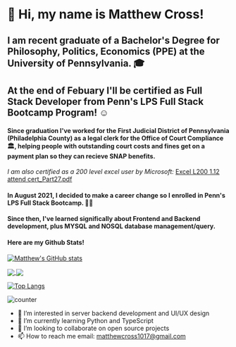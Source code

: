 # 👋 Hi, my name is Matthew Cross! 
## I am recent graduate of a Bachelor's Degree for Philosophy, Politics, Economics (PPE) at the University of Pennsylvania. 🎓
## At the end of Febuary I'll be certified as Full Stack Developer from Penn's LPS Full Stack Bootcamp Program! ☺

#### Since graduation I've worked for the First Judicial District of Pennsylvania (Philadelphia County) as a legal clerk for the Office of Court Compliance 🏛️, helping people with outstanding court costs and fines get on a payment plan so they can recieve SNAP benefits. 
*I am also certified as a 200 level excel user by Microsoft:* 
[Excel L200 1.12 attend cert_Part27.pdf](https://github.com/matt-cross23/matt-cross23/files/8004163/Excel.L200.1.12.attend.cert_Part27.pdf)

#### In August 2021, I decided to make a career change so I enrolled in Penn's LPS Full Stack Bootcamp. 👨‍💻

#### Since then, I've learned significally about Frontend and Backend development, plus MYSQL and NOSQL database management/query.  

#### Here are my Github Stats!
 
[![Matthew's GitHub stats](https://github-readme-stats.vercel.app/api/?username=matt-cross23&theme=shades-of-purple&show_icons=true)](https://github.com/matt_cross23/github-readme-stats)

<a href="https://github.com/matt-cross23/github-readme-stats">
  <img align="center" src="https://github-readme-stats.vercel.app/api/pin/?username=matt-cross23&repo=E-Commerce-Backend" />
</a>
<a href="https://github.com/matt-cross23/Tech-Blog">
  <img align="center" src="https://github-readme-stats.vercel.app/api/pin/?username=matt-cross23&repo=Tech-Blog" />
</a>
       
[![Top Langs](https://github-readme-stats.vercel.app/api/top-langs/?username=matt-cross23)](https://github.com/matt-cross23/github-readme-stats)

![counter](https://enyvrulwi7s4ubg.m.pipedream.net)
 



- 👀 I’m interested in server backend development and UI/UX design
- 🌱 I’m currently learning Python and TypeScript
- 💞️ I’m looking to collaborate on open source projects
- 📫 How to reach me email: matthewcross1017@gmail.com 


